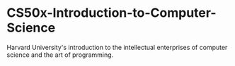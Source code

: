 # CS50x-Introduction-to-Computer-Science
Harvard University's introduction to the intellectual enterprises of computer science and the art of programming.
